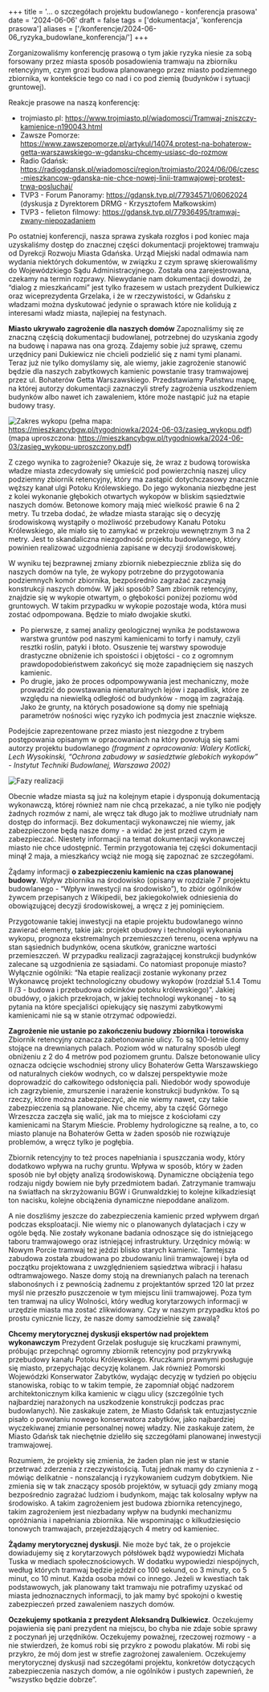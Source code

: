 +++
title = '... o szczegółach projektu budowlanego - konferencja prasowa'
date = '2024-06-06'
draft = false
tags = ['dokumentacja', 'konferencja prasowa']
aliases = ['/konferencje/2024-06-06_ryzyka_budowlane_konferencja/']
+++

Zorganizowaliśmy konferencję prasową o tym jakie ryzyka niesie za sobą forsowany przez miasta sposób posadowienia tramwaju na zbiorniku retencyjnym, czym grozi budowa planowanego przez miasto podziemnego zbiornika, w kontekście tego co nad i co pod ziemią (budynków i sytuacji gruntowej).

<!--more-->

Reakcje prasowe na naszą konferencję:
* trojmiasto.pl: https://www.trojmiasto.pl/wiadomosci/Tramwaj-zniszczy-kamienice-n190043.html
* Zawsze Pomorze: https://www.zawszepomorze.pl/artykul/14074,protest-na-bohaterow-getta-warszawskiego-w-gdansku-chcemy-usiasc-do-rozmow
* Radio Gdańsk: https://radiogdansk.pl/wiadomosci/region/trojmiasto/2024/06/06/czesc-mieszkancow-gdanska-nie-chce-nowej-linii-tramwajowej-protest-trwa-posluchaj/
* TVP3 - Forum Panoramy: https://gdansk.tvp.pl/77934571/06062024 (dyskusja z Dyrektorem DRMG - Krzysztofem Małkowskim)
* TVP3 - felieton filmowy: https://gdansk.tvp.pl/77936495/tramwaj-zwany-niepozadaniem

Po ostatniej konferencji, nasza sprawa zyskała rozgłos i pod koniec maja uzyskaliśmy dostęp do znacznej części dokumentacji projektowej tramwaju od Dyrekcji Rozwoju Miasta Gdańska.
Urząd Miejski nadal odmawia nam wydania niektórych dokumentów, w związku z czym sprawę skierowaliśmy do Wojewódzkiego Sądu Administracyjnego. Została ona zarejestrowana, czekamy na termin rozprawy. Niewydanie nam dokumentacji dowodzi, że “dialog z mieszkańcami” jest tylko frazesem w ustach prezydent Dulkiewicz oraz wiceprezydenta Grzelaka, i że w rzeczywistości, w Gdańsku z władzami można dyskutować jedynie o sprawach które nie kolidują z interesami władz miasta, najlepiej na festynach.

**Miasto ukrywało zagrożenie dla naszych domów**
Zapoznaliśmy się ze znaczną częścią dokumentacji budowlanej, potrzebnej do uzyskania zgody na budowę i napawa nas ona grozą. Zdajemy sobie już sprawę, czemu urzędnicy pani Dukiewicz nie chcieli podzielić się z nami tymi planami. Teraz już nie tylko domyślamy się, ale wiemy, jakie zagrożenie stanowić będzie dla naszych zabytkowych kamienic powstanie trasy tramwajowej przez ul. Bohaterów Getta Warszawskiego. Przedstawiamy Państwu mapę, na której autorzy dokumentacji zaznaczyli strefy zagrożenia uszkodzeniem budynków albo nawet ich zawaleniem, które może nastąpić już na etapie budowy trasy.

![Zakres wykopu](zasieg_wykopu.png)
(pełna mapa: https://mieszkancybgw.pl/tygodniowka/2024-06-03/zasieg_wykopu.pdf) 
(mapa uproszczona: https://mieszkancybgw.pl/tygodniowka/2024-06-03/zasieg_wykopu-uproszczony.pdf) 

Z czego wynika to zagrożenie? Okazuje się, że wraz z budową torowiska władze miasta zdecydowały się umieścić pod powierzchnią naszej ulicy podziemny zbiornik retencyjny, który ma zastąpić dotychczasowy znacznie węższy kanał ulgi Potoku Królewskiego. Do jego wykonania niezbędne jest z kolei wykonanie głębokich otwartych wykopów w bliskim sąsiedztwie naszych domów. Betonowe komory mają mieć wielkość prawie 6 na 2 metry.
Tu trzeba dodać, że władze miasta starając się o decyzję środowiskową wystąpiły o możliwość przebudowy Kanału Potoku Królewskiego, ale miało się to zamykać w przekroju wewnętrznym 3 na 2 metry. Jest to skandaliczna niezgodność projektu budowlanego, który powinien realizować uzgodnienia zapisane w decyzji środowiskowej. 

W wyniku tej bezprawnej zmiany zbiornik niebezpiecznie zbliża się do naszych domów na tyle, że wykopy potrzebne do przygotowania podziemnych komór zbiornika, bezpośrednio zagrażać zaczynają konstrukcji naszych domów. W jaki sposób?
Sam zbiornik retencyjny, znajdzie się w wykopie otwartym, o głębokości poniżej poziomu wód gruntowych. W takim przypadku w wykopie pozostaje woda, która musi zostać odpompowana. Będzie to miało dwojakie skutki.
* Po pierwsze, z samej analizy geologicznej wynika że podstawowa warstwa gruntów pod naszymi kamienicami to torfy i namuły, czyli resztki roślin, patyki i błoto. Osuszenie tej warstwy spowoduje drastyczne obniżenie ich spoistości i objętości - co z ogromnym prawdopodobieństwem zakońcyć się może zapadnięciem się naszych kamienic.
* Po drugie, jako że proces odpompowywania jest mechaniczny, może prowadzić do powstawania nienaturalnych lejów i zapadlisk, które ze względu na niewielką odległość od budynków - mogą im zagrażają. Jako że grunty, na których posadowione są domy nie spełniają parametrów nośności więc ryzyko ich podmycia jest znacznie większe.

Podejście zaprezentowane przez miasto jest niezgodne z trybem postępowania opisanym w opracowaniach na który powołują się sami autorzy projektu budowlanego _(fragment z opracowania: Walery Kotlicki, Lech Wysokinski, “Ochrona zabudowy w sasiedztwie glebokich wykopów” - Instytut Techniki Budowlanej, Warszawa 2002)_

![Fazy realizacji](fazy_realizacji.png)

Obecnie władze miasta są już na kolejnym etapie i dysponują dokumentacją wykonawczą, której również nam nie chcą przekazać, a nie tylko nie podjęły żadnych rozmów z nami, ale wręcz tak długo jak to możliwe utrudniały nam dostęp do informacji.
Bez dokumentacji wykonawczej nie wiemy, jak zabezpieczone będą nasze domy - a widać że jest przed czym je zabezpieczać. Niestety informacji na temat dokumentacji wykonawczej miasto nie chce udostępnić. Termin przygotowania tej części dokumentacji minął 2 maja, a mieszkańcy wciąż nie mogą się zapoznać ze szczegółami.
 
Żądamy informacji **o zabezpieczeniu kamienic na czas planowanej budowy**.
Wpływ zbiornika na środowisko (opisany w rozdziale 7 projektu budowlanego - “Wpływ inwestycji na środowisko”), to zbiór ogólników żywcem przepisanych z Wikipedii, bez jakiegokolwiek odniesienia do obowiązującej decyzji środowiskowej, a wręcz z jej pominięciem.

Przygotowanie takiej inwestycji na etapie projektu budowlanego winno zawierać elementy, takie jak: projekt obudowy i technologii wykonania wykopu, prognoza ekstremalnych przemieszczeń terenu, ocena wpływu na stan sąsiednich budynków, ocena skutków, graniczne wartości przemieszczeń. W przypadku realizacji zagrażającej konstrukcji budynków zalecane są uzgodnienia ze sąsiadami. Co natomiast proponuje miasto? Wyłącznie ogólniki: “Na etapie realizacji zostanie wykonany przez Wykonawcę projekt technologiczny obudowy wykopów (rozdział 5.1.4 Tomu II /3 - budowa i przebudowa odcinków potoku królewskiego)”. Jakiej obudówy, o jakich przekrojach, w jakiej technologi wykonanej - to są pytania na które specjaliści opiekujący się naszymi zabytkowymi kamienicami nie są w stanie otrzymać odpowiedzi.

**Zagrożenie nie ustanie po zakończeniu budowy zbiornika i torowiska**
Zbiornik retencyjny oznacza zabetonowanie ulicy. To są 100-letnie domy stojące na drewnianych palach. Poziom wód w naturalny sposób uległ obniżeniu z 2 do 4 metrów pod poziomem gruntu. Dalsze betonowanie ulicy oznacza odcięcie wschodniej strony ulicy Bohaterów Getta Warszawskiego od naturalnych cieków wodnych, co w dalszej perspektywie może doprowadzić do całkowitego odsłonięcia pali. Niedobór wody spowoduje ich zagrzybienie, zmurszenie i narażenie konstrukcji budynków. To są rzeczy, które można zabezpieczyć, ale nie wiemy nawet, czy takie zabezpieczenia są planowane. Nie chcemy, aby ta część Górnego Wrzeszcza zaczęła się walić, jak ma to miejsce z kościołami czy kamienicami na Starym Mieście. Problemy hydrologiczne są realne, a to, co miasto planuje na Bohaterów Getta w żaden sposób nie rozwiązuje problemów, a wręcz tylko je pogłębia.

Zbiornik retencyjny to też proces napełniania i spuszczania wody, który dodatkowo wpływa na ruchy gruntu. Wpływa w sposób, który w żaden sposób nie był objęty analizą środowiskową. Dynamiczne obciążenia tego rodzaju nigdy bowiem nie były przedmiotem badań. Zatrzymanie tramwaju na światłach na skrzyżowaniu BGW i Grunwaldzkiej to kolejne kilkadziesiąt ton nacisku, kolejne obciążenia dynamiczne niepoddane analizom.

A nie doszliśmy jeszcze do zabezpieczenia kamienic przed wpływem drgań podczas eksploatacji. Nie wiemy nic o planowanych dylatacjach i czy w ogóle będą. Nie zostały wykonane badania odnoszące się do istniejącego taboru tramwajowego oraz istniejącej infrastruktury. Urzędnicy mówią: w Nowym Porcie tramwaj też jeździ blisko starych kamienic. Tamtejsza zabudowa została zbudowana po zbudowaniu linii tramwajowej i była od początku projektowana z uwzględnieniem sąsiedztwa wibracji i hałasu odtramwajowego. Nasze domy stoją na drewnianych palach na terenach słabonośnych i z pewnością żadnemu z projektantów sprzed 120 lat przez myśl nie przeszło puszczenoie w tym miejscu linii tramwajowej. Poza tym ten tramwaj na ulicy Wolności, który według korytarzowych informacji w urzędzie miasta ma zostać zlikwidowany. Czy w naszym przypadku ktoś po prostu cynicznie liczy, że nasze domy samodzielnie się zawalą?

**Chcemy merytorycznej dyskusji ekspertów nad projektem wykonawczym**
Prezydent Grzelak posługuje się kruczkami prawnymi, próbując przepchnąć ogromny zbiornik retencyjny pod przykrywką przebudowy kanału Potoku Królewskiego. Kruczkami prawnymi posługuje się miasto, przepychając decyzję kolanem. Jak również Pomorski Wojewódzki Konserwator Zabytków, wydając decyzję w tydzień po objęciu stanowiska, robiąc to w takim tempie, że zapomniał objąć nadzorem architektonicznym kilka kamienic w ciągu ulicy (szczególnie tych najbardziej narażonych na uszkodzenie konstrukcji podczas prac budowlanych). Nie zaskakuje zatem, że Miasto Gdańsk tak entuzjastycznie pisało o powołaniu nowego konserwatora zabytków, jako najbardziej wyczekiwanej zmianie personalnej nowej władzy. Nie zaskakuje zatem, że Miasto Gdańsk tak niechętnie dzieliło się szczegółami planowanej inwestycji tramwajowej.

Rozumiem, że projekty się zmienia, że żaden plan nie jest w stanie przetrwać zderzenia z rzeczywistością. Tutaj jednak mamy do czynienia z - mówiąc delikatnie - nonszalancją i ryzykowaniem cudzym dobytkiem. Nie zmienia się w tak znaczący sposób projektów, w sytuacji gdy zmiany mogą bezpośrednio zagrażać ludziom i budynkom, mając tak kolosalny wpływ na środowisko. A takim zagrożeniem jest budowa zbiornika retencyjnego, takim zagrożeniem jest niezbadany wpływ na budynki mechanizmu opróżniania i napełniania zbiornika. Nie wspominając o kilkudziesięcio tonowych tramwajach, przejeżdżających 4 metry od kamieniec. 

**Żądamy merytorycznej dyskusji**. Nie może być tak, że o projekcie dowiadujemy się z korytarzowych półsłówek bądź wypowiedzi Michała Tuska w mediach społecznościowych. W dodatku wypowiedzi niespójnych, według których tramwaj będzie jeździł co 100 sekund, co 3 minuty, co 5 minut, co 10 minut. Każda osoba mówi co innego. Jeżeli w kwestiach tak podstawowych, jak planowany takt tramwaju nie potrafimy uzyskać od miasta jednoznacznych informacji, to jak mamy być spokojni o kwestię zabezpieczeń przed zawaleniem naszych domów.

**Oczekujemy spotkania z prezydent Aleksandrą Dulkiewicz**. Oczekujemy pojawienia się pani prezydent na miejscu, bo chyba nie zdaje sobie sprawy z poczynań jej urzędników. Oczekujemy poważnej, rzeczowej rozmowy - a nie stwierdzeń, że komuś robi się przykro z powodu plakatów. Mi robi się przykro, że mój dom jest w strefie zagrożonej zawaleniem. Oczekujemy merytorycznej dyskusji nad szczegółami projektu, konkretów dotyczących zabezpieczenia naszych domów, a nie ogólników i pustych zapewnień, że “wszystko będzie dobrze”. 
